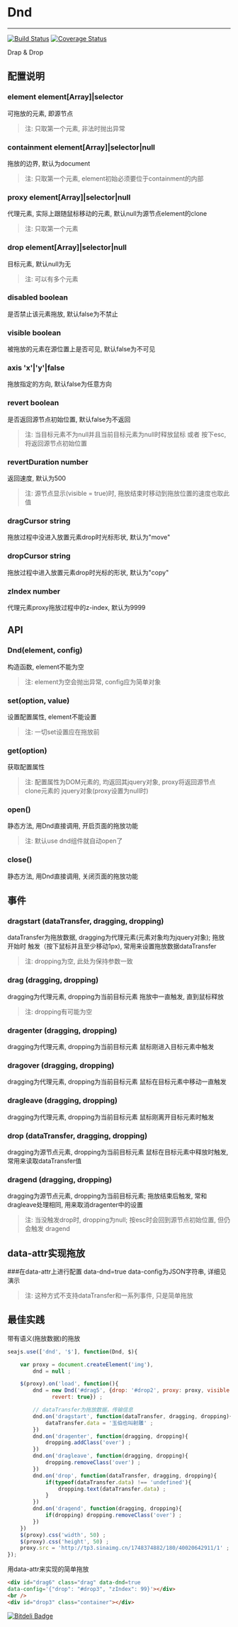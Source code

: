 # Dnd

---

[![Build Status](https://secure.travis-ci.org/aralejs/dnd.png)](https://travis-ci.org/aralejs/dnd)
[![Coverage Status](https://coveralls.io/repos/aralejs/dnd/badge.png?branch=master)](https://coveralls.io/r/aralejs/dnd)

Drap & Drop

## 配置说明

### element element[Array]|selector
可拖放的元素, 即源节点
>注: 只取第一个元素, 非法时抛出异常

### containment element[Array]|selector|null
拖放的边界, 默认为document
>注: 只取第一个元素, element初始必须要位于containment的内部

### proxy element[Array]|selector|null
代理元素, 实际上跟随鼠标移动的元素, 默认null为源节点element的clone
>注: 只取第一个元素

### drop element[Array]|selector|null
目标元素, 默认null为无
>注: 可以有多个元素

### disabled boolean
是否禁止该元素拖放, 默认false为不禁止

### visible boolean
被拖放的元素在源位置上是否可见, 默认false为不可见

### axis 'x'|'y'|false
拖放指定的方向, 默认false为任意方向

### revert boolean
是否返回源节点初始位置, 默认false为不返回
>注: 当目标元素不为null并且当前目标元素为null时释放鼠标 或者 按下esc,
 将返回源节点初始位置

### revertDuration number
返回速度, 默认为500
>注: 源节点显示(visible = true)时, 拖放结束时移动到拖放位置的速度也取此值

### dragCursor string
拖放过程中没进入放置元素drop时光标形状, 默认为"move"

### dropCursor string
拖放过程中进入放置元素drop时光标的形状, 默认为"copy"

### zIndex number
代理元素proxy拖放过程中的z-index, 默认为9999


## API

### Dnd(element, config)
构造函数, element不能为空
>注: element为空会抛出异常, config应为简单对象

### set(option, value)
设置配置属性, element不能设置
>注: 一切set设置应在拖放前

### get(option)
获取配置属性
>注: 配置属性为DOM元素的, 均返回其jquery对象, proxy将返回源节点clone元素的
jquery对象(proxy设置为null时)

### open()
静态方法, 用Dnd直接调用, 开启页面的拖放功能
>注: 默认use dnd组件就自动open了

### close()
静态方法, 用Dnd直接调用, 关闭页面的拖放功能


## 事件

### dragstart (dataTransfer, dragging, dropping)
dataTransfer为拖放数据, dragging为代理元素(元素对象均为jquery对象); 拖放开始时
触发（按下鼠标并且至少移动1px),  常用来设置拖放数据dataTransfer
>注: dropping为空, 此处为保持参数一致
	
### drag (dragging, dropping)
dragging为代理元素, dropping为当前目标元素
拖放中一直触发, 直到鼠标释放
>注: dropping有可能为空

### dragenter (dragging, dropping)
dragging为代理元素, dropping为当前目标元素
鼠标刚进入目标元素中触发

### dragover (dragging, dropping)
dragging为代理元素, dropping为当前目标元素
鼠标在目标元素中移动一直触发

### dragleave (dragging, dropping)
dragging为代理元素, dropping为当前目标元素
鼠标刚离开目标元素时触发

### drop (dataTransfer, dragging, dropping)
dragging为源节点元素, dropping为当前目标元素
鼠标在目标元素中释放时触发, 常用来读取dataTransfer值

### dragend (dragging, dropping)
dragging为源节点元素, dropping为当前目标元素; 
拖放结束后触发, 常和dragleave处理相同, 用来取消dragenter中的设置
>注: 当没触发drop时, dropping为null; 按esc时会回到源节点初始位置, 但仍会触发
dragend


## data-attr实现拖放

###在data-attr上进行配置
data-dnd=true data-config为JSON字符串, 详细见演示
>注: 这种方式不支持dataTransfer和一系列事件, 只是简单拖放


## 最佳实践

带有语义(拖放数据)的拖放
```javascript
seajs.use(['dnd', '$'], function(Dnd, $){

    var proxy = document.createElement('img'),
        dnd = null ;

    $(proxy).on('load', function(){
        dnd = new Dnd('#drag5', {drop: '#drop2', proxy: proxy, visible: true, 
              revert: true}) ;

        // dataTransfer为拖放数据，传输信息
        dnd.on('dragstart', function(dataTransfer, dragging, dropping){
            dataTransfer.data = '玉伯也叫射雕' ;
        })
        dnd.on('dragenter', function(dragging, dropping){
            dropping.addClass('over') ;
        })
        dnd.on('dragleave', function(dragging, dropping){
            dropping.removeClass('over') ;
        })
        dnd.on('drop', function(dataTransfer, dragging, dropping){
            if(typeof(dataTransfer.data) !== 'undefined'){
                dropping.text(dataTransfer.data) ;
            }
        })
        dnd.on('dragend', function(dragging, dropping){
            if(dropping) dropping.removeClass('over') ;
        })
    })
    $(proxy).css('width', 50) ;
    $(proxy).css('height', 50) ;
    proxy.src = 'http://tp3.sinaimg.cn/1748374882/180/40020642911/1' ;
});
```

用data-attr来实现的简单拖放
```html
<div id="drag6" class="drag" data-dnd=true 
data-config='{"drop": "#drop3", "zIndex": 99}'></div>
<br />
<div id="drop3" class="container"></div>
```













































[![Bitdeli Badge](https://d2weczhvl823v0.cloudfront.net/aralejs/dnd/trend.png)](https://bitdeli.com/free "Bitdeli Badge")


